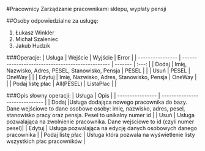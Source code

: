 #Pracownicy
Zarządzanie pracownikami sklepu, wypłaty pensji


##Osoby odpowiedzialne za usługę:
1. Łukasz Winkler
2. Michał Szaleniec
3. Jakub Hudzik

###Operacje:
| Usługa           | Wejście                                          | Wyjście   | Error |
| ---------------- | ------------------------------------------------ | -------   | :---: |
| Dodaj            | Imię, Nazwisko, Adres, PESEL, Stanowisko, Pensja | PESEL     |       |
| Usuń             | PESEL                                            | OneWay    |       |
| Edytuj           | Imię, Nazwisko, Adres, Stanowisko, Pensja        | OneWay    |       |
| Podaj listę płac | All(PESEL)                                       | ListaPłac |       |

###Opis słowny operacji:
| Usługa           | Opis                           | 
| ---------------- | ------------------------------ | 
| Dodaj            |Usługa dodająca nowego pracownika do bazy. Dane wejściowe to dane osobowe osoby: imię, nazwisko, adres, pesel, stanowisko pracy oraz pensja. Pesel to unikalny numer id | 
| Usuń             | Usługa pozwalająca na zwolnienie pracownika. Dane wejściowe to id (czyli numer pesel)| 
| Edytuj           | Usługa pozwalająca na edycję danych osobowych danego pracownika | 
| Podaj listę płac | Usługa która pozwala na wyświetlenie listy wszystkich płac pracowników | 

